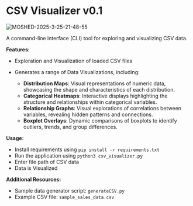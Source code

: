 **CSV Visualizer** v0.1 
================


![MOSHED-2025-3-25-21-48-55](https://github.com/user-attachments/assets/a1c218b7-9684-4bcd-8a72-f8c1f39e0789)


A command-line interface (CLI) tool for exploring and visualizing CSV data.

**Features:**

* Exploration and Visualization of loaded CSV files
* Generates a range of Data Visualizations, including:

  -   **Distribution Maps**: Visual representations of numeric data, showcasing the shape and characteristics of each 
distribution.
  -    **Categorical Heatmaps**: Interactive displays highlighting the structure and relationships within categorical 
variables.
  -    **Relationship Graphs**: Visual explorations of correlations between variables, revealing hidden patterns and 
connections.
  -    **Boxplot Overlays**: Dynamic comparisons of boxplots to identify outliers, trends, and group differences.

**Usage:**

* Install requirements using `pip install -r requirements.txt`
* Run the application using `python3 csv_visualizer.py`
* Enter file path of CSV data
* Data is Visualized

**Additional Resources:**

* Sample data generator script: `generateCSV.py`
* Example CSV file: `sample_sales_data.csv`
